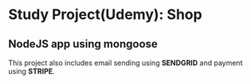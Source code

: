 # Study Project(Udemy): Shop
## NodeJS app using mongoose

This project also includes email sending using **SENDGRID** and payment using **STRIPE**.
